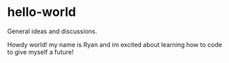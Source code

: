 # hello-world
General ideas and discussions.

Howdy world! my name is Ryan and im excited about learning how to code to give myself a future!
